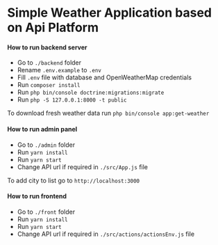 # Simple Weather Application based on Api Platform
#### How to run backend server
- Go to `./backend` folder
- Rename `.env.example` to `.env`
- Fill `.env` file with database and OpenWeatherMap credentials
- Run `composer install`
- Run `php bin/console doctrine:migrations:migrate`
- Run `php -S 127.0.0.1:8000 -t public`

To download fresh weather data run `php bin/console app:get-weather`

#### How to run admin panel
- Go to `./admin` folder
- Run `yarn install`
- Run `yarn start`
- Change API url if required in `./src/App.js` file

To add city to list go to `http://localhost:3000`

#### How to run frontend
- Go to `./front` folder
- Run `yarn install`
- Run `yarn start`
- Change API url if required in `./src/actions/actionsEnv.js` file

